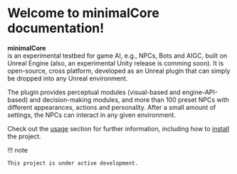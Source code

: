 
Welcome to minimalCore documentation!
===================================

**minimalCore**  
is an experimental testbed for game AI, e.g., NPCs, Bots and AIGC, built on Unreal Engine (also, an experimental Unity release is comming soon). 
It is open-source, cross platform, developed as an Unreal plugin 
that can simply be dropped into any Unreal environment. 

The plugin provides perceptual modules 
(visual-based and engine-API-based) and decision-making modules, 
and more than 100 preset NPCs with different appearances, actions and personality.
After a small amount of settings, 
the NPCs can interact in any given environment.



Check out the [usage](usage) section for further information, including how to [install](usage#installation) the project.

!!! note

    This project is under active development.

